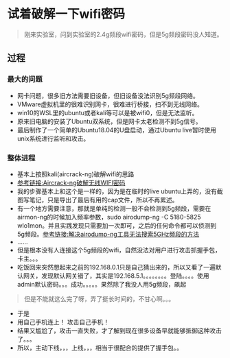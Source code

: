 # 试着破解一下wifi密码

> 刚来实验室，问到实验室的2.4g频段wifi密码，但是5g频段密码没人知道。

## 过程

### 最大的问题

* 网卡问题，很多旧方法需要旧设备，但旧设备没法识别5g频段网络。
* VMware虚拟机里的很难识别网卡，很难进行桥接，扫不到无线网络。
* win10的WSL里的ubuntu或者kali等可以是被wifi0，但是无法监听。
* 原来旧电脑的安装了Ubuntu双系统，但是网卡太老检测不到5g信号。
* 最后制作了一个简单的Ubuntu18.04的U盘启动，通过Ubuntu live暂时使用unix系统进行监听和攻击。

### 整体进程

* 基本上按照kali(aircrack-ng)破解wifi的思路
* [参考链接:Aircrack-ng破解无线WIFI密码](https://blog.csdn.net/qq_36119192/article/details/84254622)
* 我的步骤基本上和这个是一样的，因为是在临时的live ubuntu上弄的，没有截图写笔记，只是导出了最后有用的cap文件，所以不再累述。
* 有一个地方需要注意，那就是单纯的检测一般不会检测到5g频段，需要在airmon-ng的时候加入频率参数，sudo airodump-ng -C 5180-5825 wlo1mon。并且实践发现只需要加一次即可，之后的任何命令都可以侦测到5g频段。[参考链接:解决airodump-ng工具无法搜索5GHz频段的方法](https://blog.csdn.net/keheinash/article/details/87970057)
* ......
* 但是根本没有人连接这个5g频段的wifi，自然没法对用户进行攻击抓握手包，卡主。。。
* 吃饭回来突然想起来之前的192.168.0.1只是自己猜出来的，所以又看了一遍默认网关，发现默认网关错了，其实是192.168.5.1。。。。。。。。登陆。。。。使用admin默认密码。。。成功。。。。。果然除了我没人用5g频段，飙起

> 但是不能就这么完了呀，弄了挺长时间的，不甘心啊。。。

* 于是
* 用自己手机连上！ 攻击自己手机！
* 结果又尴尬了，攻击一直失败，才了解到现在很多设备早就能够抵御这种攻击了。。。
* 所以，主动下线，，，上线，，，相当于很配合的提供了握手包。。
